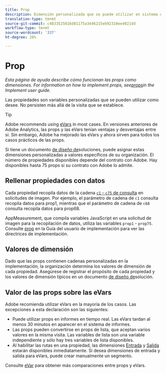 ```yaml
---
title: Prop
description: Dimensión personalizada que se puede utilizar en sistema de informes.
translation-type: tm+mt
source-git-commit: c4833525816d81175a3446215eb92310ee4021dd
workflow-type: tm+mt
source-wordcount: '337'
ht-degree: 26%

---
```



# Prop

*Esta página de ayuda describe cómo funcionan las props como dimensiones. For information on how to implement props, see[props](/help/implement/vars/page-vars/prop.md)in the Implement user guide.*

Las propiedades son variables personalizadas que se pueden utilizar como desee. No persisten más allá de la visita que se establece.

>[!TIP]
>
>Adobe recommends using [eVars](evar.md) in most cases. En versiones anteriores de Adobe Analytics, las props y las eVars tenían ventajas y desventajas entre sí. Sin embargo, Adobe ha mejorado las eVars y ahora sirven para todos los casos prácticos de las props.

Si tiene un documento [de diseño de](/help/implement/prepare/solution-design.md)soluciones, puede asignar estas dimensiones personalizadas a valores específicos de su organización. El número de propiedades disponibles depende del contrato con Adobe. Hay disponibles hasta 75 props si su contrato con Adobe lo admite.

## Rellenar propiedades con datos

Cada propiedad recopila datos de la cadena [`c1` - `c75` de consulta](/help/implement/validate/query-parameters.md) en solicitudes de imagen. Por ejemplo, el parámetro de cadena de `c1` consulta recopila datos para prop1, mientras que el parámetro de cadena de `c68` consulta recopila datos para prop68.

AppMeasurement, que compila variables JavaScript en una solicitud de imagen para la recopilación de datos, utiliza las variables `prop1` - `prop75`. Consulte [prop](/help/implement/vars/page-vars/prop.md) en la Guía del usuario de implementación para ver las directrices de implementación.

## Valores de dimensión

Dado que las props contienen cadenas personalizadas en la implementación, la organización determina los valores de dimensión de cada propiedad. Asegúrese de registrar el propósito de cada propiedad y los valores de dimensión típicos en un documento [de diseño de](/help/implement/prepare/solution-design.md)solución.

## Valor de las props sobre las eVars

Adobe recomienda utilizar eVars en la mayoría de los casos. Las excepciones a esta declaración son las siguientes:

* Puede utilizar props en informes en tiempo real. Las eVars tardan al menos 30 minutos en aparecer en el sistema de informes.
* Las props pueden convertirse en props de lista, que aceptan varios valores en la misma visita. Las variables de lista son una variable independiente y sólo hay tres variables de lista disponibles.
* Al habilitar las rutas en una propiedad, las dimensiones [Entrada](entry-dimensions.md) y [Salida](exit-dimensions.md) estarán disponibles inmediatamente. Si desea dimensiones de entrada y salida para eVars, puede crear manualmente un segmento.

Consulte [eVar](evar.md) para obtener más comparaciones entre props y eVars.
